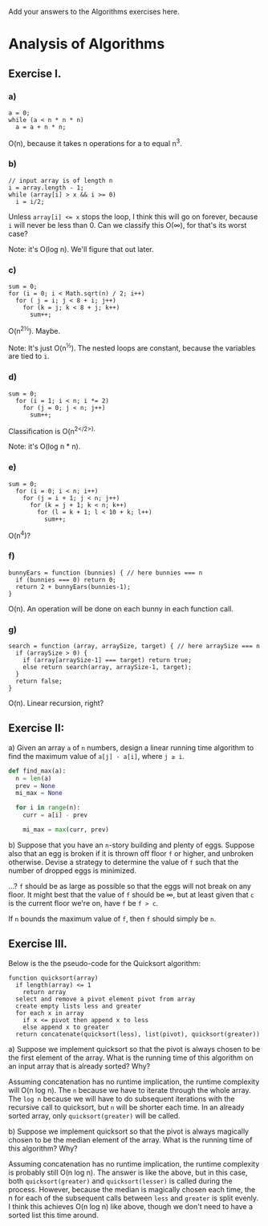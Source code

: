Add your answers to the Algorithms exercises here.

# Analysis of Algorithms

## Exercise I.

### a)

```
a = 0;
while (a < n * n * n)
  a = a + n * n;
```

O(n), because it takes n operations for a to equal n<sup>3</sup>.

### b)

```
// input array is of length n
i = array.length - 1;
while (array[i] > x && i >= 0)
  i = i/2;
```

Unless `array[i] <= x` stops the loop, I think this will go on forever, because `i` will never be less than 0. Can we classify this O(∞), for that's its worst case?

Note: it's O(log n). We'll figure that out later.

### c)

```
sum = 0;
for (i = 0; i < Math.sqrt(n) / 2; i++)
  for ( j = i; j < 8 + i; j++)
    for (k = j; k < 8 + j; k++)
      sum++;
```

O(n<sup>2½</sup>). Maybe.

Note: It's just O(n<sup>½</sup>). The nested loops are constant, because the variables are tied to `i`.

### d)

```
sum = 0;
  for (i = 1; i < n; i *= 2)
    for (j = 0; j < n; j++)
      sum++;
```

Classification is O(n<sup>2</2>). 

Note: it's O(log n * n). 

### e)

```
sum = 0;
  for (i = 0; i < n; i++)
    for (j = i + 1; j < n; j++)
      for (k = j + 1; k < n; k++)
        for (l = k + 1; l < 10 + k; l++)
          sum++;
```

O(n<sup>4</sup>)?

### f) 

```
bunnyEars = function (bunnies) { // here bunnies === n
  if (bunnies === 0) return 0;
  return 2 + bunnyEars(bunnies-1);
}
```

O(n). An operation will be done on each bunny in each function call. 

### g)

```
search = function (array, arraySize, target) { // here arraySize === n
  if (arraySize > 0) {
    if (array[arraySize-1] === target) return true;
    else return search(array, arraySize-1, target);
  }
  return false;
}
```

O(n). Linear recursion, right?

## Exercise II:

a)   Given an array `a` of `n` numbers, design a linear running time algorithm to find the maximum value of `a[j] - a[i]`, where `j ≥ i`.

```py
def find_max(a):
  n = len(a)
  prev = None
  mi_max = None

  for i in range(n):
    curr = a[i] - prev

    mi_max = max(curr, prev)
```

b) Suppose that you have an `n`-story building and plenty of eggs.  Suppose also that an egg is broken if it is thrown off floor `f` or higher, and unbroken otherwise.  Devise a strategy to determine the value of `f` such that the number of dropped eggs is minimized.

...? `f` should be as large as possible so that the eggs will not break on any floor. It might best that the value of `f` should be ∞, but at least given that `c` is the current floor we're on, have `f` be `f > c`.

If `n` bounds the maximum value of `f`, then `f` should simply be `n`. 

## Exercise III.

Below is the the pseudo-code for the Quicksort algorithm:
```
function quicksort(array)
  if length(array) <= 1
    return array
  select and remove a pivot element pivot from array
  create empty lists less and greater
  for each x in array
    if x <= pivot then append x to less
    else append x to greater
  return concatenate(quicksort(less), list(pivot), quicksort(greater))
```

a)   Suppose we implement quicksort so that the pivot is always chosen to be the first element of the array.
What is the running time of this algorithm on an input array that is already sorted?  Why?

Assuming concatenation has no runtime implication, the runtime complexity will O(n log n). The `n` because we have to iterate through the whole array. The `log n` because we will have to do subsequent iterations with the recursive call to quicksort, but `n` will be shorter each time. In an already sorted array, only `quicksort(greater)` will be called.

b)   Suppose we implement quicksort so that the pivot is always magically chosen to be the median element
of the array.  What is the running time of this algorithm?  Why?

Assuming concatenation has no runtime implication, the runtime complexity is probably still O(n log n). The answer is like the above, but in this case, both `quicksort(greater)` and `quicksort(lesser)` is called during the process. However, because the median is magically chosen each time, the n for each of the subsequent calls between `less` and `greater` is split evenly. I think this achieves O(n log n) like above, though we don't need to have a sorted list this time around.